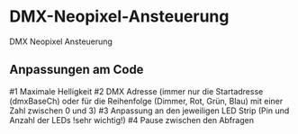 # DMX-Neopixel-Ansteuerung
DMX Neopixel Ansteuerung



## Anpassungen am Code

#1 Maximale Helligkeit
#2 DMX Adresse (immer nur die Startadresse (dmxBaseCh) oder für die Reihenfolge (Dimmer, Rot, Grün, Blau) mit einer Zahl zwischen 0 und 3)
#3 Anpassung an den jeweiligen LED Strip (Pin und Anzahl der LEDs !sehr wichtig!)
#4 Pause zwischen den Abfragen
